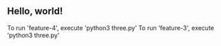 ## Hello, world!

To run 'feature-4', execute 'python3 three.py'
To run 'feature-3', execute 'python3 three.py'

